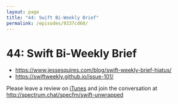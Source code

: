 ```yaml
---
layout: page
title: "44: Swift Bi-Weekly Brief"
permalink: /episodes/9337cd60/
---
```


# 44: Swift Bi-Weekly Brief

- https://www.jessesquires.com/blog/swift-weekly-brief-hiatus/
- https://swiftweekly.github.io/issue-101/

Please leave a review on [iTunes](https://itunes.apple.com/us/podcast/swift-unwrapped/id1209817203?mt=2) and join the conversation at http://spectrum.chat/specfm/swift-unwrapped
